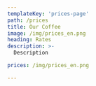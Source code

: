 ```yaml
---
templateKey: 'prices-page'
path: /prices
title: Our Coffee
image: /img/prices_en.png
heading: Rates
description: >-
  Description

prices: /img/prices_en.png

---
```

